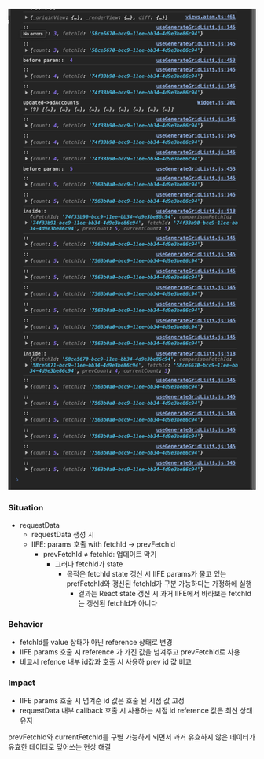 ![fetch id log](./fetchId_log.png)


### Situation

-   requestData
    -   requestData 생성 시
    -   IIFE: params 호출 with fetchId → prevFetchId
        -   prevFetchId ≠ fetchId: 업데이트 막기
            -   그러나 fetchId가 state
                -   목적은 fetchId state 갱신 시 IIFE params가 물고 있는 prefFetchId와 갱신된 fetchId가 구분 가능하다는 가정하에 실행
                    -   결과는 React state 갱신 시 과거 IIFE에서 바라보는 fetchId는 갱신된 fetchId가 아니다

### Behavior

-   fetchId를 value 상태가 아닌 reference 상태로 변경
-   IIFE params 호출 시 reference 가 가진 값을 넘겨주고 prevFetchId로 사용
-   비교시 refence 내부 id값과 호출 시 사용하 prev id 값 비교

### Impact

-   IIFE params 호출 시 넘겨준 id 값은 호출 된 시점 값 고정
-   requestData 내부 callback 호출 시 사용하는 시점 id reference 값은 최신 상태 유지

prevFetchId와 currentFetchId를 구별 가능하게 되면서 과거 유효하지 않은 데이터가 유효한 데이터로 덮어쓰는 현상 해결
